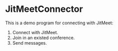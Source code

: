 JitMeetConnector
================

This is a demo program for connecting with JitMeet:
1. Connect with JitMeet.
2. Join in an existed conference.
3. Send messages.
